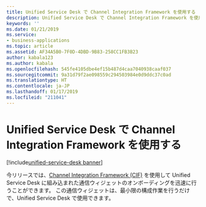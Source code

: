 ```yaml
---
title: Unified Service Desk で Channel Integration Framework を使用する
description: Unified Service Desk で Channel Integration Framework を使用する方法について説明します。
keywords: ''
ms.date: 01/21/2019
ms.service:
- business-applications
ms.topic: article
ms.assetid: AF34A5B0-7F0D-4DBD-9B83-258CC1FB3B23
author: kabala123
ms.author: kabala
ms.openlocfilehash: 545fe4105dbe4ef15b487d4caa7040938caaf037
ms.sourcegitcommit: 9a31d79f2ae098559c294503984e0d9ddc37c0ad
ms.translationtype: HT
ms.contentlocale: ja-JP
ms.lasthandoff: 01/17/2019
ms.locfileid: "211041"
---
```

# <a name="use-channel-integration-framework-with-unified-service-desk"></a>Unified Service Desk で Channel Integration Framework を使用する
[!include[unified-service-desk banner](../../../includes/unified-service-desk.md)]

今リリースでは、[Channel Integration Framework (CIF)](https://docs.microsoft.com/dynamics365/customer-engagement/developer/channel-integration-framework/channel-integration-framework) を使用して Unified Service Desk に組み込まれた通信ウィジェットのオンボーディングを迅速に行うことができます。 この通信ウィジェットは、最小限の構成作業を行うだけで、Unified Service Desk で使用できます。
